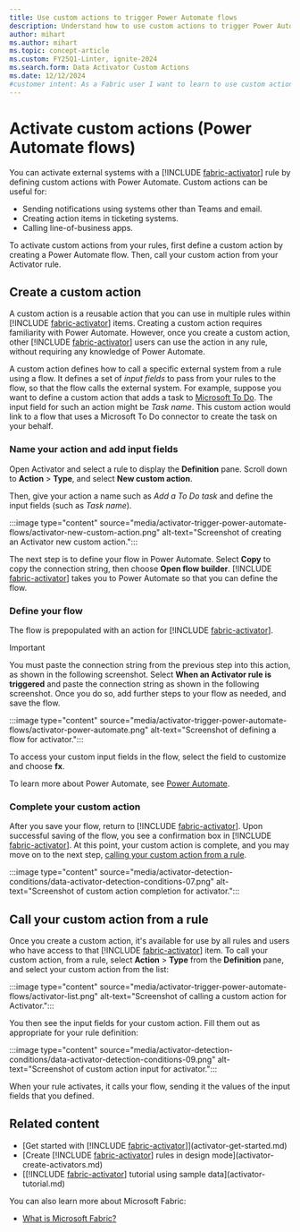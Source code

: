 ```yaml
---
title: Use custom actions to trigger Power Automate flows
description: Understand how to use custom actions to trigger Power Automate flows with Activator and achieve seamless integration between systems.
author: mihart
ms.author: mihart
ms.topic: concept-article
ms.custom: FY25Q1-Linter, ignite-2024
ms.search.form: Data Activator Custom Actions
ms.date: 12/12/2024
#customer intent: As a Fabric user I want to learn to use custom actions to trigger Power Automate flows.
---
```


# Activate custom actions (Power Automate flows)

You can activate external systems with a [!INCLUDE [fabric-activator](../includes/fabric-activator.md)] rule by defining custom actions with Power Automate. Custom actions can be useful for:

* Sending notifications using systems other than Teams and email.
* Creating action items in ticketing systems.
* Calling line-of-business apps.

To activate custom actions from your rules, first define a custom action by creating a Power Automate flow. Then, call your custom action from your Activator rule.

## Create a custom action

A custom action is a reusable action that you can use in multiple rules within [!INCLUDE [fabric-activator](../includes/fabric-activator.md)] items. Creating a custom action requires familiarity with Power Automate. However, once you create a custom action, other [!INCLUDE [fabric-activator](../includes/fabric-activator.md)] users can use the action in any rule, without requiring any knowledge of Power Automate.

A custom action defines how to call a specific external system from a rule using a flow. It defines a set of *input fields* to pass from your rules to the flow, so that the flow calls the external system. For example, suppose you want to define a custom action that adds a task to [Microsoft To Do](https://to-do.office.com/tasks/). The input field for such an action might be *Task name*. This custom action would link to a flow that uses a Microsoft To Do connector to create the task on your behalf.

### Name your action and add input fields

Open Activator and select a rule to display the **Definition** pane. Scroll down to **Action** > **Type**, and select **New custom action**. 

Then, give your action a name such as *Add a To Do task* and define the input fields (such as _Task name_).

:::image type="content" source="media/activator-trigger-power-automate-flows/activator-new-custom-action.png" alt-text="Screenshot of creating an Activator new custom action.":::

The next step is to define your flow in Power Automate. Select **Copy** to copy the connection string, then choose **Open flow builder**. [!INCLUDE [fabric-activator](../includes/fabric-activator.md)] takes you to Power Automate so that you can define the flow.

### Define your flow

The flow is prepopulated with an action for [!INCLUDE [fabric-activator](../includes/fabric-activator.md)].

> [!IMPORTANT]
> You must paste the connection string from the previous step into this action, as shown in the following screenshot. Select **When an Activator rule is triggered** and paste the connection string as shown in the following screenshot. Once you do so, add further steps to your flow as needed, and save the flow.

:::image type="content" source="media/activator-trigger-power-automate-flows/activator-power-automate.png" alt-text="Screenshot of defining a flow for activator.":::

To access your custom input fields in the flow, select the field to customize and choose **fx**.



To learn more about Power Automate, see [Power Automate](/power-automate).

### Complete your custom action

After you save your flow, return to [!INCLUDE [fabric-activator](../includes/fabric-activator.md)]. Upon successful saving of the flow, you see a confirmation box in [!INCLUDE [fabric-activator](../includes/fabric-activator.md)]. At this point, your custom action is complete, and you may move on to the next step, [calling your custom action from a rule](#call-your-custom-action-from-a-rule).

:::image type="content" source="media/activator-detection-conditions/data-activator-detection-conditions-07.png" alt-text="Screenshot of custom action completion for activator.":::

## Call your custom action from a rule

Once you create a custom action, it's available for use by all rules and users who have access to that [!INCLUDE [fabric-activator](../includes/fabric-activator.md)] item. To call your custom action, from a rule, select **Action** > **Type** from the **Definition** pane, and select your custom action from the list:

:::image type="content" source="media/activator-trigger-power-automate-flows/activator-list.png" alt-text="Screenshot of calling a custom action for Activator.":::

You then see the input fields for your custom action. Fill them out as appropriate for your rule definition:

:::image type="content" source="media/activator-detection-conditions/data-activator-detection-conditions-09.png" alt-text="Screenshot of custom action input for activator.":::

When your rule activates, it calls your flow, sending it the values of the input fields that you defined.

## Related content

* [Get started with [!INCLUDE [fabric-activator](../includes/fabric-activator.md)]](activator-get-started.md)
* [Create [!INCLUDE [fabric-activator](../includes/fabric-activator.md)] rules in design mode](activator-create-activators.md)
* [[!INCLUDE [fabric-activator](../includes/fabric-activator.md)] tutorial using sample data](activator-tutorial.md)

You can also learn more about Microsoft Fabric:

* [What is Microsoft Fabric?](../../get-started/microsoft-fabric-overview.md)
